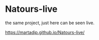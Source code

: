 # Natours-live
the same project, just here can be seen live.


https://martadip.github.io/Natours-live/ 
